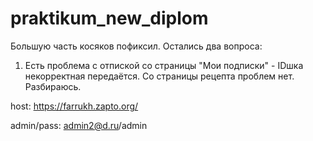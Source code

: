 # praktikum_new_diplom

Большую часть косяков пофиксил. Остались два вопроса:
1. Есть проблема с отпиской со страницы "Мои подписки" - IDшка некорректная передаётся.
Со страницы рецепта проблем нет. Разбираюсь.



host: https://farrukh.zapto.org/

admin/pass: admin2@d.ru/admin
